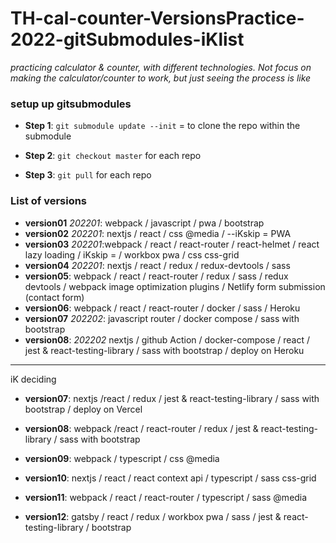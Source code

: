 # TH-cal-counter-VersionsPractice-2022-gitSubmodules-iKlist

_practicing calculator & counter, with different technologies. Not focus on making the calculator/counter to work, but just seeing the process is like_

### setup up gitsubmodules

- **Step 1**: `git submodule update --init` = to clone the repo within the submodule

- **Step 2**: `git checkout master` for each repo

- **Step 3**: `git pull` for each repo

### List of versions

- **version01** _202201_: webpack / javascript / pwa / bootstrap
- **version02** _202201_: nextjs / react / css @media / --iKskip = PWA
- **version03** _202201_:webpack / react / react-router / react-helmet / react lazy loading / iKskip = / workbox pwa / css css-grid
- **version04** _202201_: nextjs / react / redux / redux-devtools / sass
- **version05**: webpack / react / react-router / redux / sass / redux devtools / webpack image optimization plugins / Netlify form submission (contact form)
- **version06**: webpack / react / react-router / docker / sass / Heroku
- **version07** _202202_: javascript router / docker compose / sass with bootstrap
- **version08**: _202202_ nextjs / github Action / docker-compose / react / jest & react-testing-library / sass with bootstrap / deploy on Heroku

---

iK deciding

- **version07**: nextjs /react / redux / jest & react-testing-library / sass with bootstrap / deploy on Vercel

- **version08**: webpack /react / react-router / redux / jest & react-testing-library / sass with bootstrap

- **version09**: webpack / typescript / css @media

- **version10**: nextjs / react / react context api / typescript / sass css-grid

- **version11**: webpack / react / react-router / typescript / sass @media

- **version12**: gatsby / react / redux / workbox pwa / sass / jest & react-testing-library / bootstrap
